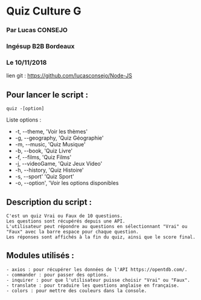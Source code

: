 # Quiz Culture G

### Par Lucas CONSEJO
### Ingésup B2B Bordeaux
### Le 10/11/2018
lien git : https://github.com/lucasconsejo/Node-JS


## Pour lancer le script : 
    quiz -[option]

Liste options : 
* -t, --theme, 'Voir les thèmes'
* -g, --geography, 'Quiz Géographie'
* -m, --music, 'Quiz Musique'
* -b, --book, 'Quiz Livre'
* -f, --films, 'Quiz Films'
* -j, --videoGame, 'Quiz Jeux Video'
* -h, --history, 'Quiz Histoire'
* -s, --sport' 'Quiz Sport'
* -o, --option', 'Voir les options disponibles

## Description du script :
    C'est un quiz Vrai ou Faux de 10 questions.
    Les questions sont récupérés depuis une API.
    L'utilisateur peut répondre au questions en sélectionnant "Vrai" ou "Faux" avec la barre espace pour chaque question.
    Les réponses sont affichés à la fin du quiz, ainsi que le score final.

## Modules utilisés :
    - axios : pour récupérer les données de l'API https://opentdb.com/.
    - commander : pour passer des options.
    - inquirer : pour que l'utilisateur puisse choisir "Vrai" ou "Faux".
    - translate : pour traduire les questions anglaise en française.
    - colors : pour mettre des couleurs dans la console.